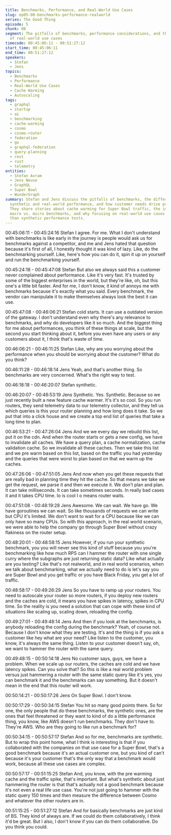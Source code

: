 ```yaml
---
title: Benchmarks, Performance, and Real-World Use Cases
slug: ep05-08-benchmarks-performance-realworld
series: The Good Thing
episode: 5
chunk: 08
segment: The pitfalls of benchmarks, performance considerations, and the importance
  of real-world use cases
timecode: 00:45:06:11 - 00:51:27:12
start_time: 00:45:06:11
end_time: 00:51:27:12
speakers:
  - Stefan
  - Jens
topics:
  - Benchmarks
  - Performance
  - Real-World Use Cases
  - Cache Warming
  - Autoscaling
tags:
  - graphql
  - startup
  - ai
  - benchmarking
  - cache-warming
  - cosmo
  - cosmo-router
  - federation
  - go
  - graphql-federation
  - query-planning
  - rest
  - rust
  - telemetry
entities:
  - Stefan Avram
  - Jens Neuse
  - GraphQL
  - Super Bowl
  - WunderGraph
summary: Stefan and Jens discuss the pitfalls of benchmarks, the difference between
  synthetic and real-world performance, and how customer needs drive product improvement.
  They share stories about cache warming for Super Bowl traffic, the importance of
  macro vs. micro benchmarks, and why focusing on real-world use cases is more valuable
  than synthetic performance tests.
---
```


00:45:06:11 - 00:45:24:16
Stefan
I agree. For me. What I don't understand with benchmarks is like early in the journey is people
would ask us for benchmarks against a competitor, and me and Jens hated that question
because it's first of all, I honestly thought it was kind of lazy. Like, do the benchmarking yourself.
Like, here's how you can do it, spin it up on yourself and run the benchmarking yourself.

00:45:24:18 - 00:45:47:08
Stefan
But also we always said this a customer never complained about performance. Like it's very
fast. It's trusted by some of the biggest enterprises in the world, but they're like, oh, but this
one's a little bit faster. And for me, I don't know, it kind of annoys me with benchmarks because
it's exactly what you said. Every benchmark, the vendor can manipulate it to make themselves
always look the best it can use.

00:45:47:08 - 00:46:06:21
Stefan
cold starts. It can use a outdated version of the gateway. I don't understand even why there's
any relevance to benchmarks, and why do developers like it so much. And the biggest thing for
me about performances, you think of these things at scale, but the second you start thinking
about it, before you even have any users or any customers about it, I think that's waste of time.

00:46:06:21 - 00:46:11:25
Stefan
Like, why are you worrying about the performance when you should be worrying about the
customer? What do you think?

00:46:11:28 - 00:46:18:14
Jens
Yeah, and that's another thing. So benchmarks are very concerned. What's the right way to test.

00:46:18:18 - 00:46:20:07
Stefan
synthetic.

00:46:20:07 - 00:46:53:19
Jens
Synthetic. Yes. Synthetic. Because so we just recently built a new feature cache warmer. It's it's
so cool. So you run routers, they send telemetry data to our telemetry collector, and they tell us
which queries is this your router planning and how long does it take. So we put that into a click
house and we create a top end list of queries that take a long time to plan.

00:46:53:21 - 00:47:26:04
Jens
And we we every day we rebuild this list, put it on the cdn. And when the router starts or gets a
new config, we have to invalidate all caches. We have a query plan, a cache normalization,
cache validation cache. So we invalidate all these caches. Then we take this list and we pre
warm based on this list, based on the traffic you had yesterday and the queries that were worst
to plan based on that we warm up the caches.

00:47:26:06 - 00:47:51:05
Jens
And now when you get these requests that are really bad in planning time they hit the cache. So
that means we take we get the request, we parse it and then we execute it. We don't plan and
plan. It can take milliseconds. It can take sometimes seconds. In really bad cases it and it takes
CPU time. Io is cool I o means router waits.

00:47:51:08 - 00:48:19:28
Jens
Awesome. We can wait. We have go. We have goroutines we can wait. So like thousands of
requests we can write but CPU it's limited. We don't want to wait for a CPU because like we can
only have so many CPUs. So with this approach, in the real world scenario, we were able to
help the company go through Super Bowl without crazy flakiness on the router setup.

00:48:20:01 - 00:48:58:15
Jens
However, if you run your synthetic benchmark, you you will never see this kind of stuff because
you you're benchmarking like how much RPS can I hammer the router with one single curry
where the subgraphs are just returning static data? Like what actually are you testing? Like
that's not realworld, and in real world scenarios, when we talk about benchmarking, what we
actually need to do is let's say you are Super Bowl and you get traffic or you have Black Friday,
you get a lot of traffic.

00:48:58:17 - 00:49:26:29
Jens
So you have to ramp up your routers. You need to autoscale your router so more routers, if you
deploy new routers and the caches are cold, it means you have spikes in latency, spikes in CPU
time. So the reality is you need a solution that can cope with these kind of situations like scaling
up, scaling down, reloading the config.

00:49:27:01 - 00:49:48:14
Jens
And then if you look at the benchmarks, is anybody reloading the config during the benchmark?
Yeah, of course not. Because I don't know what they are testing. It's and the thing is if you ask a
customer like hey what are your need? Like listen to the customer, you know, it's always the
same thing. Listen to your customer doesn't say, oh, we want to hammer the router with the
same query.

00:49:48:15 - 00:50:14:18
Jens
No customer says, guys, we have a problem. When we scale up our routers, the caches are
cold and we have latency spikes. Can you solve that? So this is like a real world problem versus
just hammering a router with the same static query like it's yes, you can benchmark it and the
benchmarks can say something. But it doesn't mean in the end that this router will work.

00:50:14:21 - 00:50:17:26
Jens
On Super Bowl. I don't know.

00:50:17:29 - 00:50:34:15
Stefan
You hit so many good points there. So for one, the only people that do these benchmarks, the
synthetic ones, are the ones that feel threatened or they want to kind of do a little performance
thing, you know, like AWS doesn't run benchmarks. They don't have to. They're AWS. Who are
they going to like run a benchmark for?

00:50:34:15 - 00:50:57:17
Stefan
And so for me, benchmarks are synthetic. But to wrap this point home, what I think is interesting
is that if you collaborated with the companies on that use case for a Super Bowl, that's a good
benchmark because it's an actual customer one, but you kind of can't because it's your
customer that's the only way that a benchmark would work, because all these use cases are
complex.

00:50:57:17 - 00:51:15:25
Stefan
And, you know, with the pre warming cache and the traffic spike, that's important. But what's
synthetic about just hammering the router is that that's actually not a good benchmark because
it's not even a real life use case. You're not just going to hammer with the static query 150 times
and then measure the difference between Cosmo and whatever the other routers are in.

00:51:15:25 - 00:51:27:12
Stefan
And for basically benchmarks are just kind of BS. They kind of always are. If we could do them
collaboratively, I think it'd be great. But I also, I don't know if you can do them collaborative. Do
you think you could.